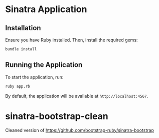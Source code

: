 # Sinatra Application

## Installation

Ensure you have Ruby installed. Then, install the required gems:

```sh
bundle install
```

## Running the Application

To start the application, run:

```sh
ruby app.rb
```

By default, the application will be available at `http://localhost:4567`.


sinatra-bootstrap-clean
=======================

Cleaned version of https://github.com/bootstrap-ruby/sinatra-bootstrap
